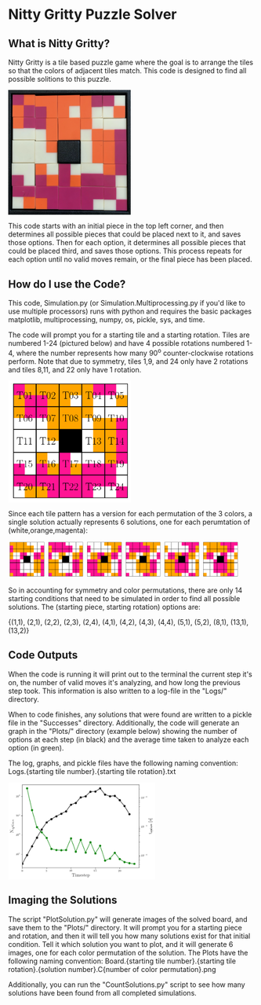 # Nitty Gritty Puzzle Solver

## What is Nitty Gritty?
Nitty Gritty is a tile based puzzle game where the goal is to arrange the tiles so that the colors of adjacent tiles match. This code is designed to find all possible solitions to this puzzle.

<img align="center" src="ReadmeImages/NittyGritty.png" alt="NittyGritty" width="250"/>

This code starts with an initial piece in the top left corner, and then determines all possible pieces that could be placed next to it, and saves those options. Then for each option, it determines all possible pieces that could be placed third, and saves those options. This process repeats for each option until no valid moves remain, or the final piece has been placed.


## How do I use the Code?
This code, Simulation.py (or Simulation.Multiprocessing.py if you'd like to use multiple processors) runs with python and requires the basic packages matplotlib, multiprocessing, numpy, os, pickle, sys, and time.

The code will prompt you for a starting tile and a starting rotation. Tiles are numbered 1-24 (pictured below) and have 4 possible rotations numbered 1-4, where the number represents how many 90<sup>o</sup> counter-clockwise rotations perform. Note that due to symmetry, tiles 1,9, and 24 only have 2 rotations and tiles 8,11, and 22 only have 1 rotation.

<img align="center" src="ReadmeImages/Base.png" alt="TileNumbers" width="250"/>

Since each tile pattern has a version for each permutation of the 3 colors, a single solution actually represents 6 solutions, one for each perumtation of (white,orange,magenta):

<img src="ReadmeImages/Board.2.1.1.C1.png" alt="c1" width="75"/> <img src="ReadmeImages/Board.2.1.1.C2.png" alt="c2" width="75"/> <img src="ReadmeImages/Board.2.1.1.C3.png" alt="c3" width="75"/> <img src="ReadmeImages/Board.2.1.1.C4.png" alt="c4" width="75"/> <img src="ReadmeImages/Board.2.1.1.C5.png" alt="c5" width="75"/> <img src="ReadmeImages/Board.2.1.1.C6.png" alt="c6" width="75"/>

So in accounting for symmetry and color permutations, there are only 14 starting conditions that need to be simulated in order to find all possible solutions. The (starting piece, starting rotation) options are:

{(1,1), (2,1), (2,2), (2,3), (2,4), (4,1), (4,2), (4,3), (4,4), (5,1), (5,2), (8,1), (13,1), (13,2)}


## Code Outputs
When the code is running it will print out to the terminal the current step it's on, the number of valid moves it's analyzing, and how long the previous step took. This information is also written to a log-file in the "Logs/" directory. 

When to code finishes, any solutions that were found are written to a pickle file in the "Successes" directory. Additionally, the code will generate an graph in the "Plots/" directory (example below) showing the number of options at each step (in black) and the average time taken to analyze each option (in green).

The log, graphs, and pickle files have the following naming convention:
Logs.{starting tile number}.{starting tile rotation}.txt

<img align="center" src="ReadmeImages/dt.8.1.png" alt="NittyGritty" width="300"/>

## Imaging the Solutions
The script "PlotSolution.py" will generate images of the solved board, and save them to the "Plots/" directory. It will prompt you for a starting piece and rotation, and then it will tell you how many solutions exist for that initial condition. Tell it which solution you want to plot, and it will generate 6 images, one for each color permutation of the solution. The Plots have the following naming convention:
Board.{starting tile number}.{starting tile rotation}.{solution number}.C{number of color permutation}.png

Additionally, you can run the "CountSolutions.py" script to see how many solutions have been found from all completed simulations.